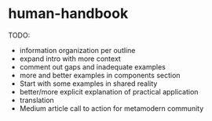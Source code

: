# human-handbook

TODO: 

- information organization per outline
- expand intro with more context
- comment out gaps and inadequate examples
- more and better examples in components section
- Start with some examples in shared reality
- better/more explicit explanation of practical application
- translation
- Medium article call to action for metamodern community